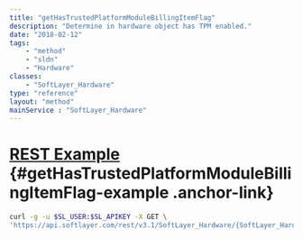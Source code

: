 ```yaml
---
title: "getHasTrustedPlatformModuleBillingItemFlag"
description: "Determine in hardware object has TPM enabled."
date: "2018-02-12"
tags:
    - "method"
    - "sldn"
    - "Hardware"
classes:
    - "SoftLayer_Hardware"
type: "reference"
layout: "method"
mainService : "SoftLayer_Hardware"
---
```


# [REST Example](#getHasTrustedPlatformModuleBillingItemFlag-example) <a href="/article/rest/"><i class="fas fa-question"></i></a> {#getHasTrustedPlatformModuleBillingItemFlag-example .anchor-link} 
```bash
curl -g -u $SL_USER:$SL_APIKEY -X GET \
'https://api.softlayer.com/rest/v3.1/SoftLayer_Hardware/{SoftLayer_HardwareID}/getHasTrustedPlatformModuleBillingItemFlag'
```
